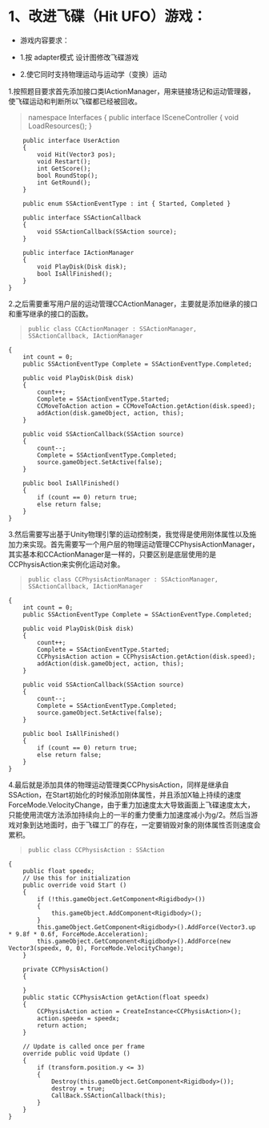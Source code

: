 # 1、改进飞碟（Hit UFO）游戏：

- 游戏内容要求：

- 1.按 adapter模式 设计图修改飞碟游戏

- 2.使它同时支持物理运动与运动学（变换）运动


1.按照题目要求首先添加接口类IActionManager，用来链接场记和运动管理器，使飞碟运动和判断所以飞碟都已经被回收。

>  namespace Interfaces
    {
        public interface ISceneController
        {
            void LoadResources();
        }

        public interface UserAction
        {
            void Hit(Vector3 pos);
            void Restart();
            int GetScore();
            bool RoundStop();
            int GetRound();
        }

        public enum SSActionEventType : int { Started, Completed }

        public interface SSActionCallback
        {
            void SSActionCallback(SSAction source);
        }

        public interface IActionManager
        {
            void PlayDisk(Disk disk);
            bool IsAllFinished(); 
        }
    }
    
    
2.之后需要重写用户层的运动管理CCActionManager，主要就是添加继承的接口和重写继承的接口的函数。

>     public class CCActionManager : SSActionManager, SSActionCallback, IActionManager
    {
        int count = 0;
        public SSActionEventType Complete = SSActionEventType.Completed;

        public void PlayDisk(Disk disk)
        {
            count++;
            Complete = SSActionEventType.Started;
            CCMoveToAction action = CCMoveToAction.getAction(disk.speed);
            addAction(disk.gameObject, action, this);
        }

        public void SSActionCallback(SSAction source) 
        {
            count--;
            Complete = SSActionEventType.Completed;
            source.gameObject.SetActive(false);
        }

        public bool IsAllFinished() 
        {
            if (count == 0) return true;
            else return false;
        }
    }
    
3.然后需要写出基于Unity物理引擎的运动控制类，我觉得是使用刚体属性以及施加力来实现。首先需要写一个用户层的物理运动管理CCPhysisActionManager，其实基本和CCActionManager是一样的，只要区别是底层使用的是CCPhysisAction来实例化运动对象。

>     public class CCPhysisActionManager : SSActionManager, SSActionCallback, IActionManager
    {
        int count = 0;
        public SSActionEventType Complete = SSActionEventType.Completed;

        public void PlayDisk(Disk disk)
        {
            count++;
            Complete = SSActionEventType.Started;
            CCPhysisAction action = CCPhysisAction.getAction(disk.speed); 
            addAction(disk.gameObject, action, this);
        }

        public void SSActionCallback(SSAction source) 
        {
            count--;
            Complete = SSActionEventType.Completed;
            source.gameObject.SetActive(false);
        }

        public bool IsAllFinished() 
        {
            if (count == 0) return true;
            else return false;
        }
    }
    
4.最后就是添加具体的物理运动管理类CCPhysisAction，同样是继承自SSAction，在Start初始化的时候添加刚体属性，并且添加X轴上持续的速度ForceMode.VelocityChange，由于重力加速度太大导致画面上飞碟速度太大，只能使用流氓方法添加持续向上的一半的重力使重力加速度减小为g/2。然后当游戏对象到达地面时，由于飞碟工厂的存在，一定要销毁对象的刚体属性否则速度会累积。

>     public class CCPhysisAction : SSAction
    {
        public float speedx;
        // Use this for initialization
        public override void Start ()
        {
            if (!this.gameObject.GetComponent<Rigidbody>())
            {
                this.gameObject.AddComponent<Rigidbody>();
            }
            this.gameObject.GetComponent<Rigidbody>().AddForce(Vector3.up * 9.8f * 0.6f, ForceMode.Acceleration);
            this.gameObject.GetComponent<Rigidbody>().AddForce(new Vector3(speedx, 0, 0), ForceMode.VelocityChange);
        }

        private CCPhysisAction()
        {
            
        }
        public static CCPhysisAction getAction(float speedx)
        {
            CCPhysisAction action = CreateInstance<CCPhysisAction>();
            action.speedx = speedx;
            return action;
        }

        // Update is called once per frame
        override public void Update ()
        {
            if (transform.position.y <= 3)
            {
                Destroy(this.gameObject.GetComponent<Rigidbody>());
                destroy = true;
                CallBack.SSActionCallback(this);
            }
        }
    }

